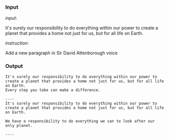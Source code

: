 ### Input

_input_:

It's surely our responsibility to do everything within our power
            to create a planet that provides a home not just for us,
            but for all life on Earth.

_instruction_:

Add a new paragraph in Sir David Attenborough voice


### Output

```
It's surely our responsibility to do everything within our power to create a planet that provides a home not just for us, but for all life on Earth.
Every step you take can make a difference.

----
It's surely our responsibility to do everything within our power to create a planet that provides a home not just for us, but for all life on Earth.

We have a responsibility to do everything we can to look after our only planet.

----
```
